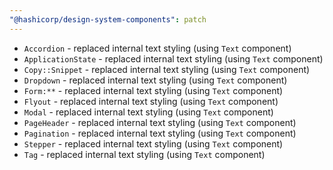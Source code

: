 ```yaml
---
"@hashicorp/design-system-components": patch
---
```


- `Accordion` - replaced internal text styling (using `Text` component)
- `ApplicationState` - replaced internal text styling (using `Text` component)
- `Copy::Snippet` - replaced internal text styling (using `Text` component)
- `Dropdown` - replaced internal text styling (using `Text` component)
- `Form:**` - replaced internal text styling (using `Text` component)
- `Flyout` - replaced internal text styling (using `Text` component)
- `Modal` - replaced internal text styling (using `Text` component)
- `PageHeader` - replaced internal text styling (using `Text` component)
- `Pagination` - replaced internal text styling (using `Text` component)
- `Stepper` - replaced internal text styling (using `Text` component)
- `Tag` - replaced internal text styling (using `Text` component)
